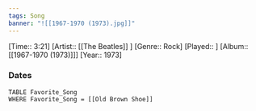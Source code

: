 ```yaml
---
tags: Song  
banner: "![[1967-1970 (1973).jpg]]"
---
```

[Time:: 3:21]
[Artist:: [[The Beatles]] ]
[Genre:: Rock]
[Played:: ]
[Album:: [[1967-1970 (1973)]]]
[Year:: 1973]
### Dates
````dataview
TABLE Favorite_Song
WHERE Favorite_Song = [[Old Brown Shoe]]
````